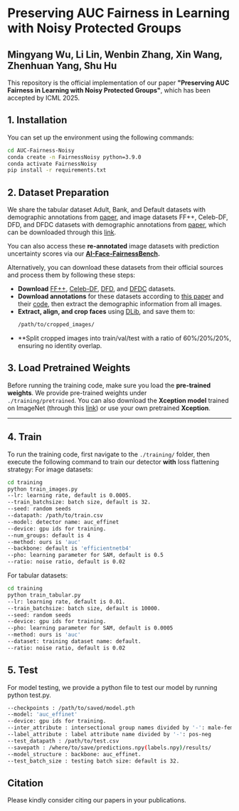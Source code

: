 # Preserving AUC Fairness in Learning with Noisy Protected Groups
Mingyang Wu, Li Lin, Wenbin Zhang, Xin Wang, Zhenhuan Yang, Shu Hu
---

This repository is the official implementation of our paper **"Preserving AUC Fairness in Learning with Noisy Protected Groups"**, which has been accepted by ICML 2025.

## 1. Installation

You can set up the environment using the following commands:

```bash
cd AUC-Fairness-Noisy
conda create -n FairnessNoisy python=3.9.0
conda activate FairnessNoisy
pip install -r requirements.txt
```

## 2. Dataset Preparation

We share the tabular dataset Adult, Bank, and Default datasets with demographic annotations from [paper](https://arxiv.org/pdf/2208.10451), and image datasets FF++, Celeb-DF, DFD, and DFDC datasets with demographic annotations from [paper](https://arxiv.org/pdf/2208.05845.pdf), which can be downloaded through this [link](https://purdue0-my.sharepoint.com/:f:/g/personal/lin1785_purdue_edu/EtMK0nfxMldAikDxesIo6ckBVHMME1iIV1id_ZsbM9hsqg?e=WayYoy).

You can also access these **re-annotated** image datasets with prediction uncertainty scores via our **[AI-Face-FairnessBench](#).**

Alternatively, you can download these datasets from their official sources and process them by following these steps:

- **Download** [FF++](https://github.com/ondyari/FaceForensics), [Celeb-DF](https://github.com/yuezunli/celeb-deepfakeforensics), [DFD](https://ai.googleblog.com/2019/09/contributing-data-to-deepfake-detection.html), and [DFDC](https://ai.facebook.com/datasets/dfdc/) datasets.
- **Download annotations** for these datasets according to [this paper](https://arxiv.org/pdf/2208.05845.pdf) and their [code](https://github.com/pterhoer/DeepFakeAnnotations), then extract the demographic information from all images.
- **Extract, align, and crop faces** using [DLib](https://www.jmlr.org/papers/volume10/king09a/king09a.pdf), and save them to:
  ```bash
  /path/to/cropped_images/
  ```
- **Split cropped images into train/val/test with a ratio of 60%/20%/20%, ensuring no identity overlap.

## 3. Load Pretrained Weights

Before running the training code, make sure you load the **pre-trained weights**. We provide pre-trained weights under  
`./training/pretrained`. You can also download the **Xception model** trained on ImageNet (through this [link](#)) or use your own pretrained **Xception**.

---

## 4. Train

To run the training code, first navigate to the `./training/` folder, then execute the following command to train our detector **with** loss flattening strategy:
For image datasets:

```bash
cd training
python train_images.py
--lr: learning rate, default is 0.0005.
--train_batchsize: batch size, default is 32.
--seed: random seeds
--datapath: /path/to/train.csv
--model: detector name: auc_effinet
--device: gpu ids for training.
--num_groups: default is 4
--method: ours is 'auc'
--backbone: default is 'efficientnetb4'
--pho: learning parameter for SAM, default is 0.5
--ratio: noise ratio, default is 0.02
```

For tabular datasets:

```bash
cd training
python train_tabular.py
--lr: learning rate, default is 0.01.
--train_batchsize: batch size, default is 10000.
--seed: random seeds
--device: gpu ids for training.
--pho: learning parameter for SAM, default is 0.0005
--method: ours is 'auc'
--dataset: training dataset name: default.
--ratio: noise ratio, default is 0.02
```


## 5. Test
For model testing, we provide a python file to test our model by running python test.py.

```bash
--checkpoints : /path/to/saved/model.pth
--model: 'auc_effinet'
--device: gpu ids for training.
--inter_attribute : intersectional group names divided by '-': male-female
--label_attribute : label attribute name divided by '-': pos-neg
--test_datapath : /path/to/test.csv
--savepath : /where/to/save/predictions.npy(labels.npy)/results/
--model_structure : backbone: auc_effinet.
--test_batch_size : testing batch size: default is 32.
```

## Citation
Please kindly consider citing our papers in your publications.


